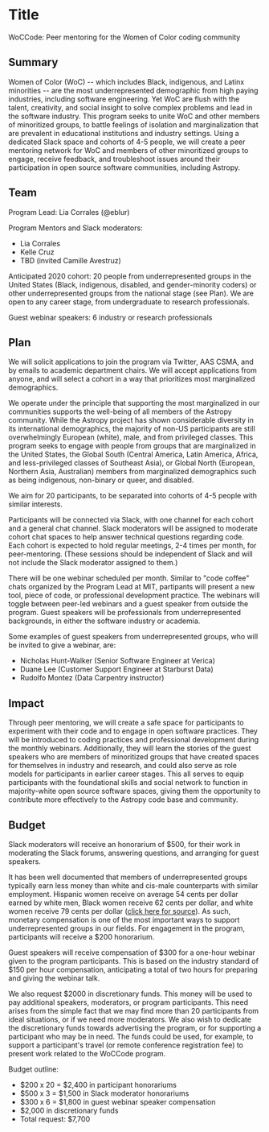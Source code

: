 # Title

WoCCode: Peer mentoring for the Women of Color coding community

## Summary 

Women of Color (WoC) -- which includes Black, indigenous, and Latinx
minorities -- are the most underrepresented demographic from high
paying industries, including software engineering. Yet WoC are flush
with the talent, creativity, and social insight to solve complex
problems and lead in the software industry. This program seeks to
unite WoC and other members of minoritized groups, to battle feelings
of isolation and marginalization that are prevalent in educational
institutions and industry settings. Using a dedicated Slack space and
cohorts of 4-5 people, we will create a peer mentoring network for WoC
and members of other minoritized groups to engage, receive feedback,
and troubleshoot issues around their participation in open source
software communities, including Astropy.

## Team 

Program Lead: Lia Corrales (@eblur)

Program Mentors and Slack moderators:
* Lia Corrales
* Kelle Cruz
* TBD (invited Camille Avestruz)

Anticipated 2020 cohort: 20 people from underrepresented groups in the
United States (Black, indigenous, disabled, and gender-minority
coders) or other underrepresented groups from the national stage (see
Plan). We are open to any career stage, from undergraduate to research
professionals.

Guest webinar speakers: 6 industry or research professionals

## Plan

We will solicit applications to join the program via Twitter, AAS
CSMA, and by emails to academic department chairs. We will accept
applications from anyone, and will select a cohort in a way that
prioritizes most marginalized demographics.

We operate under the principle that supporting the most marginalized
in our communities supports the well-being of all members of the
Astropy community. While the Astropy project has shown considerable
diversity in its international demographics, the majority of non-US
participants are still overwhelmingly European (white), male, and from
privileged classes. This program seeks to engage with people from
groups that are marginalized in the United States, the Global South
(Central America, Latin America, Africa, and less-privileged classes
of Southeast Asia), or Global North (European, Northern Asia,
Australian) members from marginalized demographics such as being
indigenous, non-binary or queer, and disabled.

We aim for 20 participants, to be separated into cohorts of 4-5 people
with similar interests.

Participants will be connected via Slack, with one channel for each
cohort and a general chat channel. Slack moderators will be assigned
to moderate cohort chat spaces to help answer technical questions
regarding code. Each cohort is expected to hold regular meetings, 2-4
times per month, for peer-mentoring. (These sessions should be
independent of Slack and will not include the Slack moderator assigned
to them.)

There will be one webinar scheduled per month. Similar to "code
coffee" chats organized by the Program Lead at MIT, partipants will
present a new tool, piece of code, or professional development
practice. The webinars will toggle between peer-led webinars and a
guest speaker from outside the program. Guest speakers will be
professionals from underrepresented backgrounds, in either the
software industry or academia.

Some examples of guest speakers from underrepresented groups, who will
be invited to give a webinar, are:
* Nicholas Hunt-Walker (Senior Software Engineer at Verica)
* Duane Lee (Customer Support Engineer at Starburst Data)
* Rudolfo Montez (Data Carpentry instructor)

## Impact

Through peer mentoring, we will create a safe space for participants
to experiment with their code and to engage in open software
practices. They will be introduced to coding practices and
professional development during the monthly webinars. Additionally,
they will learn the stories of the guest speakers who are members of
minoritized groups that have created spaces for themselves in industry
and research, and could also serve as role models for participants in
earlier career stages. This all serves to equip participants with the
foundational skills and social network to function in majority-white
open source software spaces, giving them the opportunity to contribute
more effectively to the Astropy code base and community.


## Budget

Slack moderators will receive an honorarium of $500, for their work in
moderating the Slack forums, answering questions, and arranging for
guest speakers.

It has been well documented that members of underrepresented groups
typically earn less money than white and cis-male counterparts with
similar employment. Hispanic women receive on average 54 cents per
dollar earned by white men, Black women receive 62 cents per dollar,
and white women receive 79 cents per dollar ([click here for
source](https://www.nationalpartnership.org/our-work/resources/economic-justice/fair-pay/quantifying-americas-gender-wage-gap.pdf)). As
such, monetary compensation is one of the most important ways to
support underrepresented groups in our fields. For engagement in the
program, participants will receive a $200 honorarium.

Guest speakers will receive compensation of $300 for a one-hour
webinar given to the program participants. This is based on the
industry standard of $150 per hour compensation, anticipating a total
of two hours for preparing and giving the webinar talk.

We also request $2000 in discretionary funds. This money will be used
to pay additional speakers, moderators, or program participants. This
need arises from the simple fact that we may find more than 20
participants from ideal situations, or if we need more moderators. We
also wish to dedicate the discretionary funds towards advertising the
program, or for supporting a participant who may be in need. The funds
could be used, for example, to support a participant's travel (or
remote conference registration fee) to present work related to the
WoCCode program.

Budget outline:
* $200 x 20 = $2,400 in participant honorariums
* $500 x 3 = $1,500 in Slack moderator honorariums
* $300 x 6 = $1,800 in guest webinar speaker compensation
* $2,000 in discretionary funds
* Total request: $7,700